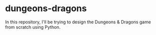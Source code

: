 # dungeons-dragons
In this repository, I'll be trying to design the Dungeons &amp; Dragons game from scratch using Python.
